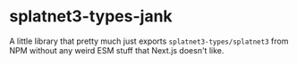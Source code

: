 # splatnet3-types-jank
A little library that pretty much just exports `splatnet3-types/splatnet3` from NPM without any weird ESM stuff that Next.js doesn't like. 
